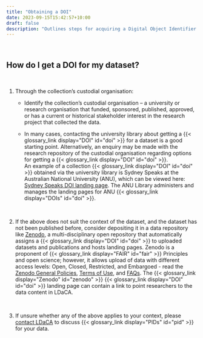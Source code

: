 ```yaml
---
title: "Obtaining a DOI"
date: 2023-09-15T15:42:57+10:00
draft: false
description: "Outlines steps for acquiring a Digital Object Identifier (DOI) for a data collection."
---
```


<br>

## How do I get a DOI for my dataset?

<br>

1. Through the collection’s custodial organisation:

   - Identify the collection’s custodial organisation – a university or research organisation that funded, sponsored, published, approved, or has a current or historical stakeholder interest in the research project that collected the data.

   - In many cases, contacting the university library about getting a {{< glossary_link display="DOI" id="doi" >}} for a dataset is a good starting point. Alternatively, an enquiry may be made with the research repository of the custodial organisation regarding options for getting a {{< glossary_link display="DOI" id="doi" >}}.<br>
     An example of a collection {{< glossary_link display="DOI" id="doi" >}} obtained via the university library is Sydney Speaks at the Australian National University (ANU), which can be viewed here: [Sydney Speaks DOI landing page](https://datacommons.anu.edu.au/DataCommons/rest/display/anudc:6184?layout=def:display). The ANU Library administers and manages the landing pages for ANU {{< glossary_link display="DOIs" id="doi" >}}.

<br>

2. If the above does not suit the context of the dataset, and the dataset has not been published before, consider depositing it in a data repository like [Zenodo](https://zenodo.org/), a multi-disciplinary open repository that automatically assigns a {{< glossary_link display="DOI" id="doi" >}} to uploaded datasets and publications and hosts landing pages. Zenodo is a proponent of {{< glossary_link display="FAIR" id="fair" >}} Principles and open science; however, it allows upload of data with different access levels: Open, Closed, Restricted, and Embargoed - read the [Zenodo General Policies](https://about.zenodo.org/policies/), [Terms of Use](https://about.zenodo.org/terms/), and [FAQs](https://help.zenodo.org/). The {{< glossary_link display="Zenodo" id="zenodo" >}} {{< glossary_link display="DOI" id="doi" >}} landing page can contain a link to point researchers to the data content in LDaCA.

<br>

3. If unsure whether any of the above applies to your context, please [contact LDaCA](/contact) to discuss {{< glossary_link display="PIDs" id="pid" >}} for your data.

<br>
